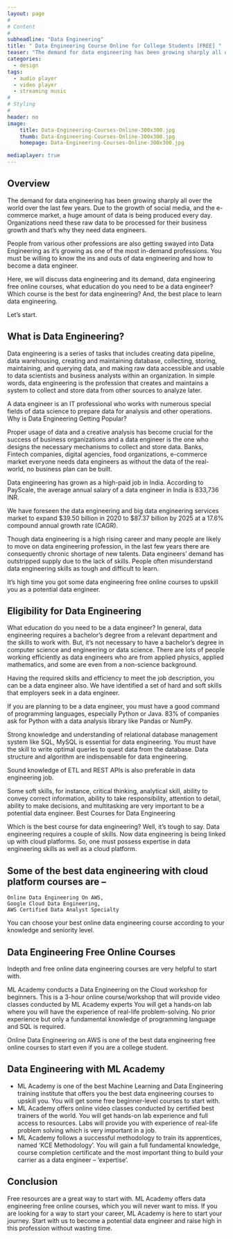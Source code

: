 ```yaml
---
layout: page
#
# Content
#
subheadline: "Data Engineering"
title: " Data Engineering Course Online for College Students [FREE] "
teaser: "The demand for data engineering has been growing sharply all over the world over the last few years. Due to the growth of social media, and the e-commerce market, a huge amount of data is being produced every day. Organizations need these raw data to be processed for their business growth and that’s why they need data engineers."
categories:
  - design
tags:
  - audio player
  - video player
  - streaming music
#
# Styling
#
header: no
image:
    title: Data-Engineering-Courses-Online-300x300.jpg
    thumb: Data-Engineering-Courses-Online-300x300.jpg
    homepage: Data-Engineering-Courses-Online-300x300.jpg

mediaplayer: true
---
```



## Overview

The demand for data engineering has been growing sharply all over the world over the last few years. Due to the growth of social media, and the e-commerce market, a huge amount of data is being produced every day. Organizations need these raw data to be processed for their business growth and that’s why they need data engineers.

People from various other professions are also getting swayed into Data Engineering as it’s growing as one of the most in-demand professions. You must be willing to know the ins and outs of data engineering and how to become a data engineer.

Here, we will discuss data engineering and its demand, data engineering free online courses, what education do you need to be a data engineer? Which course is the best for data engineering? And, the best place to learn data engineering.

Let’s start.

## What is Data Engineering?

Data engineering is a series of tasks that includes creating data pipeline, data warehousing, creating and maintaining database, collecting, storing, maintaining, and querying data, and making raw data accessible and usable to data scientists and business analysts within an organization. In simple words, data engineering is the profession that creates and maintains a system to collect and store data from other sources to analyze later.

A data engineer is an IT professional who works with numerous special fields of data science to prepare data for analysis and other operations.
Why is Data Engineering Getting Popular?

Proper usage of data and a creative analysis has become crucial for the success of business organizations and a data engineer is the one who designs the necessary mechanisms to collect and store data. Banks, Fintech companies, digital agencies, food organizations, e-commerce market everyone needs data engineers as without the data of the real-world, no business plan can be built.

Data engineering has grown as a high-paid job in India. According to PayScale, the average annual salary of a data engineer in India is 833,736 INR.

We have foreseen the data engineering and big data engineering services market to expand $39.50 billion in 2020 to $87.37 billion by 2025 at a 17.6% compound annual growth rate (CAGR).

Though data engineering is a high rising career and many people are likely to move on data engineering profession, in the last few years there are consequently chronic shortage of new talents. Data engineers’ demand has outstripped supply due to the lack of skills. People often misunderstand data engineering skills as tough and difficult to learn.

It’s high time you got some data engineering free online courses to upskill you as a potential data engineer.

## Eligibility for Data Engineering

What education do you need to be a data engineer? In general, data engineering requires a bachelor’s degree from a relevant department and the skills to work with. But, it’s not necessary to have a bachelor’s degree in computer science and engineering or data science. There are lots of people working efficiently as data engineers who are from applied physics, applied mathematics, and some are even from a non-science background.

Having the required skills and efficiency to meet the job description, you can be a data engineer also. We have identified a set of hard and soft skills that employers seek in a data engineer.

If you are planning to be a data engineer, you must have a good command of programming languages, especially Python or Java. 83% of companies ask for Python with a data analysis library like Pandas or NumPy.

Strong knowledge and understanding of relational database management system like SQL, MySQL is essential for data engineering. You must have the skill to write optimal queries to quest data from the database. Data structure and algorithm are indispensable for data engineering.

Sound knowledge of ETL and REST APIs is also preferable in data engineering job.

Some soft skills, for instance, critical thinking, analytical skill, ability to convey correct information, ability to take responsibility, attention to detail, ability to make decisions, and multitasking are very important to be a potential data engineer.
Best Courses for Data Engineering

Which is the best course for data engineering? Well, it’s tough to say. Data engineering requires a couple of skills. Now data engineering is being linked up with cloud platforms. So, one must possess expertise in data engineering skills as well as a cloud platform.

## Some of the best data engineering with cloud platform courses are –

    Online Data Engineering On AWS,
    Google Cloud Data Engineering,
    AWS Certified Data Analyst Specialty

You can choose your best online data engineering course according to your knowledge and seniority level.

## Data Engineering Free Online Courses

Indepth and free online data engineering courses are very helpful to start with.

ML Academy conducts a Data Engineering on the Cloud workshop for beginners. This is a 3-hour online course/workshop that will provide video classes conducted by ML Academy experts You will get a hands-on lab where you will have the experience of real-life problem-solving. No prior experience but only a fundamental knowledge of programming language and SQL is required.

Online Data Engineering on AWS is one of the best data engineering free online courses to start even if you are a college student.


## Data Engineering with ML Academy

- ML Academy is one of the best Machine Learning and Data Engineering training institute that offers you the best data engineering courses to upskill you. You will get some free beginner-level courses to start with.
- ML Academy offers online video classes conducted by certified best trainers of the world. You will get hands-on lab experience and full access to resources. Labs will provide you with experience of real-life problem solving which is very important in a job.
- ML Academy follows a successful methodology to train its apprentices, named ‘KCE Methodology’. You will gain a full fundamental knowledge, course completion certificate and the most important thing to build your carrier as a data engineer – ‘expertise’.

## Conclusion

Free resources are a great way to start with. ML Academy offers data engineering free online courses, which you will never want to miss. If you are looking for a way to start your career, ML Academy is here to start your journey. Start with us to become a potential data engineer and raise high in this profession without wasting time.


